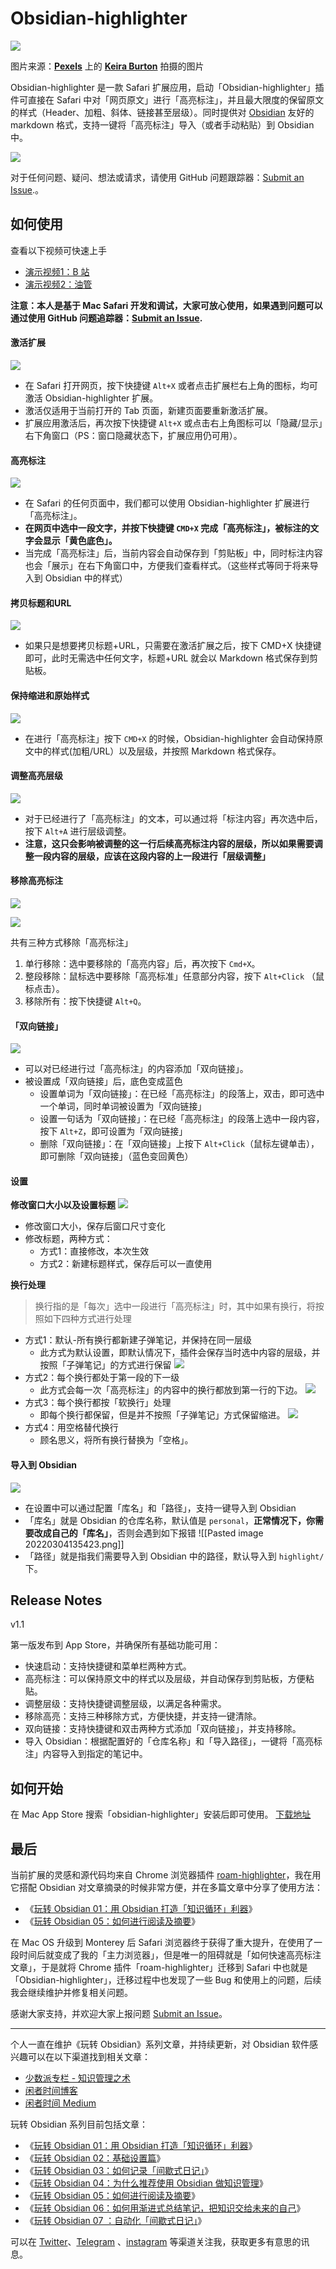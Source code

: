 # Obsidian-highlighter

![](https://github.com/jiangnanandi/obsidian-highlighter/raw/main/src-img/Title.png)

图片来源：**[Pexels](https://www.pexels.com/zh-cn/photo/6084131/?utm_content=attributionCopyText&utm_medium=referral&utm_source=pexels)** 上的 **[Keira Burton](https://www.pexels.com/zh-cn/@keira-burton?utm_content=attributionCopyText&utm_medium=referral&utm_source=pexels)** 拍摄的图片

Obsidian-highlighter 是一款 Safari 扩展应用，启动「Obsidian-highlighter」插件可直接在 Safari 中对「网页原文」进行「高亮标注」，并且最大限度的保留原文的样式（Header、加粗、斜体、链接甚至层级）。同时提供对 [Obsidian](https://obsidian.md) 友好的 markdown 格式，支持一键将「高亮标注」导入（或者手动粘贴）到 Obsidian 中。

![](https://github.com/jiangnanandi/obsidian-highlighter/raw/main/src-img/Pasted%20image%2020220222135549.png)


对于任何问题、疑问、想法或请求，请使用 GitHub 问题跟踪器：[Submit an Issue](https://github.com/jiangnanandi/obsidian-highlighter/issues/new).。

##  如何使用
查看以下视频可快速上手
- [演示视频1：B 站](https://www.bilibili.com/video/BV13S4y1U7W9)
- [演示视频2：油管](https://www.youtube.com/watch?v=JBYiudo-Mzc)


**注意：本人是基于 Mac Safari 开发和调试，大家可放心使用，如果遇到问题可以通过使用 GitHub 问题追踪器：[Submit an Issue](https://github.com/jiangnanandi/obsidian-highlighter/issues/new).**


#### 激活扩展

![](https://github.com/jiangnanandi/obsidian-highlighter/raw/main/src-img/Pasted%20image%2020220223132758.png)

- 在 Safari 打开网页，按下快捷键 `Alt+X` 或者点击扩展栏右上角的图标，均可激活 Obsidian-highlighter  扩展。
- 激活仅适用于当前打开的 Tab 页面，新建页面要重新激活扩展。
- 扩展应用激活后，再次按下快捷键 `Alt+X` 或点击右上角图标可以「隐藏/显示」右下角窗口（PS：窗口隐藏状态下，扩展应用仍可用）。

#### 高亮标注
![](https://github.com/jiangnanandi/obsidian-highlighter/raw/main/src-img/CleanShot%202022-02-23%20at%2013.46.03.gif)

- 在 Safari 的任何页面中，我们都可以使用 Obsidian-highlighter  扩展进行「高亮标注」。
- **在网页中选中一段文字，并按下快捷键 `CMD+X` 完成「高亮标注」，被标注的文字会显示「黄色底色」。**
- 当完成「高亮标注」后，当前内容会自动保存到「剪贴板」中，同时标注内容也会「展示」在右下角窗口中，方便我们查看样式。（这些样式等同于将来导入到  Obsidian 中的样式）

#### 拷贝标题和URL
![](https://github.com/jiangnanandi/obsidian-highlighter/raw/main/src-img/CleanShot%202022-03-07%20at%2013.15.45.gif)

- 如果只是想要拷贝标题+URL，只需要在激活扩展之后，按下 CMD+X 快捷键即可，此时无需选中任何文字，标题+URL 就会以 Markdown 格式保存到剪贴板。

#### 保持缩进和原始样式
![](https://github.com/jiangnanandi/obsidian-highlighter/blob/main/src-img/CleanShot%202022-02-24%20at%2013.34.47.gif)

- 在进行「高亮标注」按下 `CMD+X` 的时候，Obsidian-highlighter 会自动保持原文中的样式(加粗/URL）以及层级，并按照 Markdown 格式保存。

#### 调整高亮层级
![](https://github.com/jiangnanandi/obsidian-highlighter/raw/main/src-img/CleanShot%202022-03-01%20at%2013.52.00.gif)

- 对于已经进行了「高亮标注」的文本，可以通过将「标注内容」再次选中后，按下 `Alt+A` 进行层级调整。
- **注意，这只会影响被调整的这一行后续高亮标注内容的层级，所以如果需要调整一段内容的层级，应该在这段内容的上一段进行「层级调整」**

#### 移除高亮标注
![](https://github.com/jiangnanandi/obsidian-highlighter/raw/main/src-img/Pasted%20image%2020220302133248.png)

![](https://github.com/jiangnanandi/obsidian-highlighter/raw/main/src-img/CleanShot%202022-03-02%20at%2013.27.14.gif)

共有三种方式移除「高亮标注」
1. 单行移除：选中要移除的「高亮内容」后，再次按下 `Cmd+X`。
2. 整段移除：鼠标选中要移除「高亮标准」任意部分内容，按下 `Alt+Click` （鼠标点击）。
3. 移除所有：按下快捷键 `Alt+Q`。

#### 「双向链接」
![](https://github.com/jiangnanandi/obsidian-highlighter/raw/main/src-img/CleanShot%202022-03-02%20at%2013.42.52.gif)

- 可以对已经进行过「高亮标注」的内容添加「双向链接」。
- 被设置成「双向链接」后，底色变成蓝色
    - 设置单词为「双向链接」：在已经「高亮标注」的段落上，双击，即可选中一个单词，同时单词被设置为「双向链接」
    - 设置一句话为「双向链接」：在已经「高亮标注」的段落上选中一段内容，按下 `Alt+Z`，即可设置为「双向链接」
    - 删除「双向链接」：在「双向链接」上按下 `Alt+Click`（鼠标左键单击），即可删除「双向链接」（蓝色变回黄色）

#### 设置
**修改窗口大小以及设置标题**
![](https://github.com/jiangnanandi/obsidian-highlighter/raw/main/src-img/CleanShot%202022-03-03%20at%2013.34.05.gif)

- 修改窗口大小，保存后窗口尺寸变化
- 修改标题，两种方式：
    - 方式1：直接修改，本次生效
    - 方式2：新建标题样式，保存后可以一直使用

**换行处理**

> 换行指的是「每次」选中一段进行「高亮标注」时，其中如果有换行，将按照如下四种方式进行处理


- 方式1：默认-所有换行都新建子弹笔记，并保持在同一层级
    - 此方式为默认设置，即默认情况下，插件会保存当时选中内容的层级，并按照「子弹笔记」的方式进行保留
    ![](https://github.com/jiangnanandi/obsidian-highlighter/raw/main/src-img/CleanShot%202022-03-03%20at%2013.55.07.gif)
- 方式2：每个换行都处于第一段的下一级
    - 此方式会每一次「高亮标注」的内容中的换行都放到第一行的下边。
    ![](https://github.com/jiangnanandi/obsidian-highlighter/raw/main/src-img/CleanShot%202022-03-04%20at%2013.13.58.gif)
- 方式3：每个换行都按「软换行」处理
    - 即每个换行都保留，但是并不按照「子弹笔记」方式保留缩进。
    ![](https://github.com/jiangnanandi/obsidian-highlighter/raw/main/src-img/CleanShot%202022-03-04%20at%2013.23.21.gif)
- 方式4：用空格替代换行
    - 顾名思义，将所有换行替换为「空格」。
#### 导入到 Obsidian 
![](https://github.com/jiangnanandi/obsidian-highlighter/blob/main/src-img/CleanShot%202022-03-04%20at%2013.47.44.gif)

- 在设置中可以通过配置「库名」和「路径」，支持一键导入到 Obsidian 
- 「库名」就是 Obsidian 的仓库名称，默认值是 `personal`，**正常情况下，你需要改成自己的「库名」**，否则会遇到如下报错
![[Pasted image 20220304135423.png]]
- 「路径」就是指我们需要导入到 Obsidian 中的路径，默认导入到 `highlight/` 下。

## Release Notes
v1.1

第一版发布到 App Store，并确保所有基础功能可用：
- 快速启动：支持快捷键和菜单栏两种方式。
- 高亮标注：可以保持原文中的样式以及层级，并自动保存到剪贴板，方便粘贴。
- 调整层级：支持快捷键调整层级，以满足各种需求。
- 移除高亮：支持三种移除方式，方便快捷，并支持一键清除。
- 双向链接：支持快捷键和双击两种方式添加「双向链接」，并支持移除。
- 导入 Obsidian：根据配置好的「仓库名称」和「导入路径」，一键将「高亮标注」内容导入到指定的笔记中。

## 如何开始
在 Mac App Store 搜索「obsidian-highlighter」安装后即可使用。
[下载地址](https://apps.apple.com/app/obsidian-highlighter/id1613923144)

## 最后

当前扩展的灵感和源代码均来自 Chrome 浏览器插件 [roam-highlighter](https://github.com/GitMurf/roam-highlighter)，我在用它搭配  Obsidian 对文章摘录的时候非常方便，并在多篇文章中分享了使用方法：
- 《[玩转 Obsidian 01：用 Obsidian 打造「知识循环」利器](https://sspai.com/post/62414)》
- 《[玩转 Obsidian 05：如何进行阅读及摘要](https://sspai.com/post/68492)》

在 Mac OS  升级到 Monterey 后 Safari 浏览器终于获得了重大提升，在使用了一段时间后就变成了我的「主力浏览器」，但是唯一的阻碍就是「如何快速高亮标注文章」，于是就将 Chrome 插件「roam-highlighter」迁移到 Safari 中也就是「Obsidian-highlighter」，迁移过程中也发现了一些 Bug 和使用上的问题，后续我会继续维护并修复相关问题。

感谢大家支持，并欢迎大家上报问题 [Submit an Issue](https://github.com/jiangnanandi/obsidian-highlighter/issues/new)。

----
个人一直在维护《玩转 Obsidian》系列文章，并持续更新，对 Obsidian 软件感兴趣可以在以下渠道找到相关文章：
- [少数派专栏 - 知识管理之术](https://sspai.com/my/column/263/post)
- [闲者时间博客](https://xzsj.vip)
- [闲者时间 Medium](https://xzsj.icu)

玩转 Obsidian 系列目前包括文章：
- 《[玩转 Obsidian 01：用 Obsidian 打造「知识循环」利器](https://sspai.com/post/62414)》
- 《[玩转 Obsidian 02：基础设置篇](https://sspai.com/post/63481)》
- 《[玩转 Obsidian 03：如何记录「间歇式日记」](https://sspai.com/post/63674)》
- 《[玩转 Obsidian 04：为什么推荐使用 Obsidian 做知识管理](https://sspai.com/post/67339)》
- 《[玩转 Obsidian 05：如何进行阅读及摘要](https://sspai.com/post/68492)》
- 《[玩转 Obsidian 06：如何用渐进式总结笔记，把知识交给未来的自己](https://sspai.com/post/69025)》
- 《[玩转 Obsidian 07 ：自动化「间歇式日记」](https://sspai.com/post/69982)》

可以在 [Twitter](https://twitter.com/xianzheshijian)、[Telegram](https://t.me/xztime) 、[instagram](https://instagram.com/shopkeeper.wang) 等渠道关注我，获取更多有意思的讯息。
